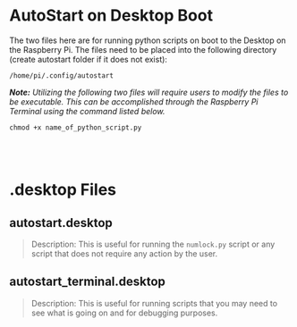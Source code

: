 # AutoStart on Desktop Boot
The two files here are for running python scripts on boot to the Desktop on the Raspberry Pi. 
The files need to be placed into the following directory (create autostart folder if it does not exist):
```
/home/pi/.config/autostart
```

***Note:** Utilizing the following two files will require users to modify the files to be executable. This can be accomplished through the Raspberry Pi Terminal using the command listed below.*
```terminal
chmod +x name_of_python_script.py
```

<br/></br>
# .desktop Files
## autostart.desktop
>Description: This is useful for running the `numlock.py` script or any script that does not require any action by the user.

## autostart_terminal.desktop
>Description: This is useful for running scripts that you may need to see what is going on and for debugging purposes.
